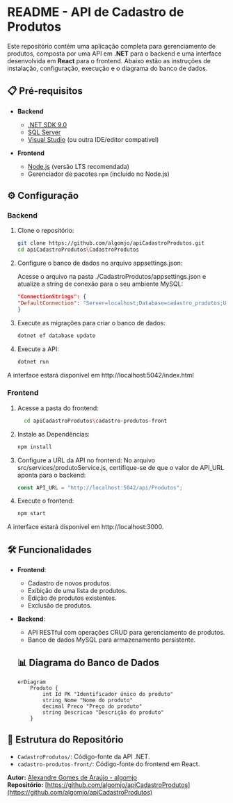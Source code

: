 # README - API de Cadastro de Produtos

Este repositório contém uma aplicação completa para gerenciamento de produtos, composta por uma API em **.NET** para o backend e uma interface desenvolvida em **React** para o frontend. Abaixo estão as instruções de instalação, configuração, execução e o diagrama do banco de dados.


## 📋 **Pré-requisitos**
- **Backend**
  - [.NET SDK 9.0](https://dotnet.microsoft.com/download/dotnet/9.0)
  - [SQL Server](https://www.microsoft.com/pt-br/sql-server/sql-server-downloads)
  - [Visual Studio](https://visualstudio.microsoft.com/pt-br/) (ou outra IDE/editor compatível)

- **Frontend**
  - [Node.js](https://nodejs.org/) (versão LTS recomendada)
  - Gerenciador de pacotes `npm` (incluído no Node.js)


## ⚙️ **Configuração**

### **Backend**
1. Clone o repositório:
   ```bash
   git clone https://github.com/algomjo/apiCadastroProdutos.git
   cd apiCadastroProdutos\CadastroProdutos
   ```
  
2. Configure o banco de dados no arquivo appsettings.json:

    Acesse o arquivo na pasta ./CadastroProdutos/appsettings.json e atualize a string de conexão para o seu ambiente MySQL:
    ```json
    "ConnectionStrings": {
    "DefaultConnection": "Server=localhost;Database=cadastro_produtos;User=seu_usuario;Password=sua_senha;"
    }
    ```
3. Execute as migrações para criar o banco de dados:
    ```bash
    dotnet ef database update
    ```

4. Execute a API:
    ```bash
    dotnet run
    ```
A interface estará disponível em http://localhost:5042/index.html

### **Frontend**
1. Acesse a pasta do frontend:
    ```bash
      cd apiCadastroProdutos\cadastro-produtos-front
    ```

2. Instale as Dependências:
    ```bash
    npm install
    ```

3. Configure a URL da API no frontend:
No arquivo src/services/produtoService.js, certifique-se de que o valor de API_URL aponta para o backend:
    ```javascript
    const API_URL = "http://localhost:5042/api/Produtos";
    ```

4. Execute o frontend:
    ```bash
    npm start
    ```

A interface estará disponível em http://localhost:3000.


## 🛠 **Funcionalidades**
- **Frontend**:
  - Cadastro de novos produtos. 
  - Exibição de uma lista de produtos.
  - Edição de produtos existentes.
  - Exclusão de produtos.

- **Backend**:
  - API RESTful com operações CRUD para gerenciamento de produtos.
  - Banco de dados MySQL para armazenamento persistente.

  ## 📊 Diagrama do Banco de Dados

    ```mermaid
    erDiagram
        Produto {
            int Id PK "Identificador único do produto"
            string Nome "Nome do produto"
            decimal Preco "Preço do produto"
            string Descricao "Descrição do produto"
        }

## 📂 **Estrutura do Repositório**
- `CadastroProdutos/`: Código-fonte da API .NET.
- `cadastro-produtos-front/`: Código-fonte do frontend em React.



**Autor:** [Alexandre Gomes de Araújo - algomjo](https://github.com/algomjo)  
**Repositório:** [https://github.com/algomjo/apiCadastroProdutos](https://github.com/algomjo/apiCadastroProdutos)

